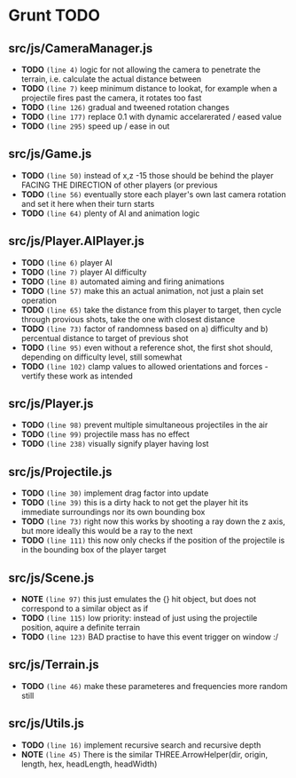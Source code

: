 # Grunt TODO


## src/js/CameraManager.js

-  **TODO** `(line 4)`  logic for not allowing the camera to penetrate the terrain, i.e. calculate the actual distance between
-  **TODO** `(line 7)`  keep minimum distance to lookat, for example when a projectile fires past the camera, it rotates too fast
-  **TODO** `(line 126)`  gradual and tweened rotation changes
-  **TODO** `(line 177)`  replace 0.1 with dynamic accelarerated / eased value
-  **TODO** `(line 295)`  speed up / ease in out

## src/js/Game.js

-  **TODO** `(line 50)`  instead of x,z -15 those should be behind the player FACING THE DIRECTION of other players (or previous
-  **TODO** `(line 56)`  eventually store each player's own last camera rotation and set it here when their turn starts
-  **TODO** `(line 64)`  plenty of AI and animation logic

## src/js/Player.AIPlayer.js

-  **TODO** `(line 6)`  player AI
-  **TODO** `(line 7)`  player AI difficulty
-  **TODO** `(line 8)`  automated aiming and firing animations
-  **TODO** `(line 57)`  make this an actual animation, not just a plain set operation
-  **TODO** `(line 65)`  take the distance from this player to target, then cycle through provious shots, take the one with closest distance
-  **TODO** `(line 73)`  factor of randomness based on a) difficulty and b) percentual distance to target of previous shot
-  **TODO** `(line 95)`  even without a reference shot, the first shot should, depending on difficulty level, still somewhat
-  **TODO** `(line 102)`  clamp values to allowed orientations and forces - vertify these work as intended

## src/js/Player.js

-  **TODO** `(line 98)`  prevent multiple simultaneous projectiles in the air
-  **TODO** `(line 99)`  projectile mass has no effect
-  **TODO** `(line 238)`  visually signify player having lost

## src/js/Projectile.js

-  **TODO** `(line 30)`  implement drag factor into update
-  **TODO** `(line 39)`  this is a dirty hack to not get the player hit its immediate surroundings nor its own bounding box
-  **TODO** `(line 73)`  right now this works by shooting a ray down the z axis, but more ideally this would be a ray to the next
-  **TODO** `(line 111)`  this now only checks if the position of the projectile is in the bounding box of the player target

## src/js/Scene.js

-  **NOTE** `(line 97)`  this just emulates the {} hit object, but does not correspond to a similar object as if
-  **TODO** `(line 115)`  low priority: instead of just using the projectile position, aquire a definite terrain
-  **TODO** `(line 123)`  BAD practise to have this event trigger on window :/

## src/js/Terrain.js

-  **TODO** `(line 46)`  make these parameteres and frequencies more random still

## src/js/Utils.js

-  **TODO** `(line 16)`  implement recursive search and recursive depth
-  **NOTE** `(line 45)`  There is the similar THREE.ArrowHelper(dir, origin, length, hex, headLength, headWidth)
